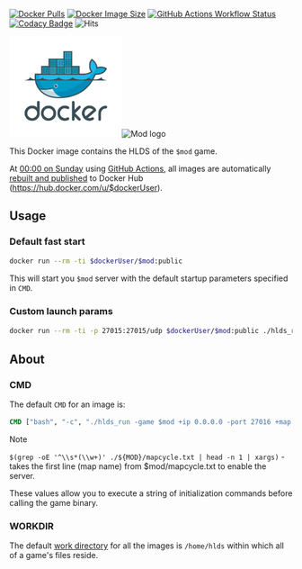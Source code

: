 [![Docker Pulls](https://img.shields.io/docker/pulls/$dockerUser/$dockerRepo?logo=docker&logoColor=blue)](https://hub.docker.com/r/$dockerUser/$dockerRepo)
[![Docker Image Size](https://img.shields.io/docker/image-size/$dockerUser/$dockerRepo?logo=docker&logoColor=blue)](https://hub.docker.com/r/$dockerUser/$dockerRepo)
[![GitHub Actions Workflow Status](https://img.shields.io/github/actions/workflow/status/$githubRepository/CI.yml?logo=github&logoColor=white)](https://github.com/$githubRepository/actions/workflows/CI.yml)
[![Codacy Badge](https://app.codacy.com/project/badge/Grade/110aad918e184a51956adf55f6e770b3)](https://app.codacy.com/gh/$githubRepository/dashboard?utm_source=gh&utm_medium=referral&utm_content=&utm_campaign=Badge_grade)
![Hits](https://hits.seeyoufarm.com/api/count/incr/badge.svg?url=https%3A%2F%2Fhub.docker.com%2Fr%2F$dockerUser%2F$mod&count_bg=%2379C83D&title_bg=%23555555&icon=&icon_color=%23E7E7E7&title=hits&edge_flat=false)

<img src="https://raw.githubusercontent.com/docker-library/docs/c350af05d3fac7b5c3f6327ac82fe4d990d8729c/docker/logo.png" alt="Docker logo" width="200"><img src="$logoUrl" alt="Mod logo" height="200">

This Docker image contains the HLDS of the `$mod` game.

At [00:00 on Sunday](https://github.com/$githubRepository/blob/master/.github/workflows/CI.yml) using [GitHub Actions](https://github.com/$githubRepository/actions), all images are automatically [rebuilt and published](https://github.com/$githubRepository/blob/master/.github/workflows/CI.yml) to Docker Hub (https://hub.docker.com/u/$dockerUser). 

## Usage
### Default fast start
```bash
docker run --rm -ti $dockerUser/$mod:public 
```
This will start you `$mod` server with the default startup parameters specified in `CMD`.

### Custom launch params
```bash
docker run --rm -ti -p 27015:27015/udp $dockerUser/$mod:public ./hlds_run -game $mod +ip 0.0.0.0 -port 27015 +map crossfire
```

## About 
### CMD
The default `CMD` for an image is:
```Dockerfile
CMD ["bash", "-c", "./hlds_run -game $mod +ip 0.0.0.0 -port 27016 +map $(grep -oE '^\\s*(\\w+)' ./${MOD}/mapcycle.txt | head -n 1 | xargs)"]]
```

> [!NOTE]  
> `$(grep -oE '^\\s*(\\w+)' ./${MOD}/mapcycle.txt | head -n 1 | xargs)` - takes the first line (map name) from $mod/mapcycle.txt to enable the server.

These values allow you to execute a string of initialization commands before calling the game binary.

### WORKDIR
The default [work directory](https://docs.docker.com/reference/dockerfile/#workdir) for all the images is `/home/hlds` within which all of a game's files reside.
